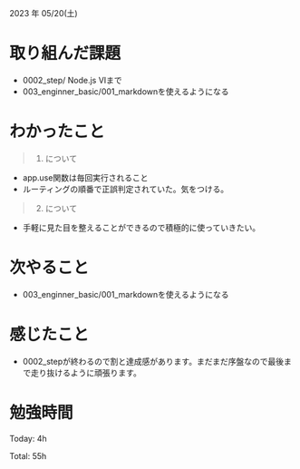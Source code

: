 2023 年 05/20(土)

# 取り組んだ課題

* 0002_step/ Node.js VIまで
* 003_enginner_basic/001_markdownを使えるようになる

# わかったこと

> 1. について

* app.use関数は毎回実行されること
* ルーティングの順番で正誤判定されていた。気をつける。

> 2. について

* 手軽に見た目を整えることができるので積極的に使っていきたい。

# 次やること

* 003_enginner_basic/001_markdownを使えるようになる

# 感じたこと

* 0002_stepが終わるので割と達成感があります。まだまだ序盤なので最後まで走り抜けるように頑張ります。

# 勉強時間

Today: 4h

Total: 55h




